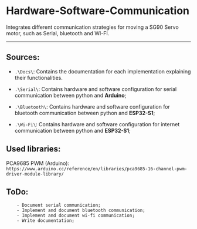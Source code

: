 # Hardware-Software-Communication

Integrates different communication strategies for moving a SG90 Servo motor, such as Serial, bluetooth and WI-FI.

---

## Sources:

- `.\Docs\`: Contains the documentation for each implementation explaining their functionalities.

- `.\Serial\`: Contains hardware and software configuration for serial communication between python and **Arduino**;

- `.\Bluetooth\`: Contains hardware and software configuration for bluetooth communication between python and **ESP32-S1**;

- `.\Wi-Fi\`: Contains hardware and software configuration for internet communication between python and **ESP32-S1**;

## Used libraries:

PCA9685 PWM (Arduino): `https://www.arduino.cc/reference/en/libraries/pca9685-16-channel-pwm-driver-module-library/`

## ToDo:

```
    - Document serial communication;
    - Implement and document bluetooth communication;
    - Implement and document wi-fi communication;
    - Write documentation;
```